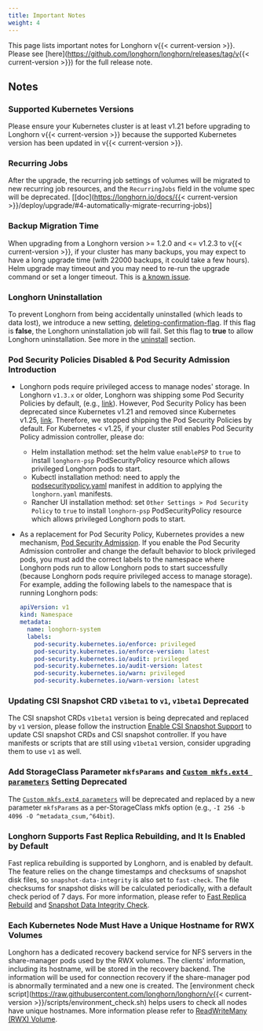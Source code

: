 ```yaml
---
title: Important Notes
weight: 4
---
```


This page lists important notes for Longhorn v{{< current-version >}}.
Please see [here](https://github.com/longhorn/longhorn/releases/tag/v{{< current-version >}}) for the full release note.

## Notes

### Supported Kubernetes Versions
Please ensure your Kubernetes cluster is at least v1.21 before upgrading to Longhorn v{{< current-version >}} because the supported Kubernetes version has been updated in v{{< current-version >}}.

### Recurring Jobs
After the upgrade, the recurring job settings of volumes will be migrated to new recurring job resources, and the `RecurringJobs` field in the volume spec will be deprecated. [[doc](https://longhorn.io/docs/{{< current-version >}}/deploy/upgrade/#4-automatically-migrate-recurring-jobs)]

### Backup Migration Time
When upgrading from a Longhorn version >= 1.2.0 and <= v1.2.3 to v{{< current-version >}}, if your cluster has many backups, you may expect to have a long upgrade time (with 22000 backups, it could take a few hours). Helm upgrade may timeout and you may need to re-run the upgrade command or set a longer timeout. This is [a known issue](https://github.com/longhorn/longhorn/issues/3890).

### Longhorn Uninstallation
To prevent Longhorn from being accidentally uninstalled (which leads to data lost),
we introduce a new setting, [deleting-confirmation-flag](../../references/settings/#deleting-confirmation-flag).
If this flag is **false**, the Longhorn uninstallation job will fail.
Set this flag to **true** to allow Longhorn uninstallation.
See more in the [uninstall](../uninstall) section.

### Pod Security Policies Disabled & Pod Security Admission Introduction

- Longhorn pods require privileged access to manage nodes' storage. In Longhorn `v1.3.x` or older, Longhorn was shipping some Pod Security Policies by default, (e.g., [link](https://github.com/longhorn/longhorn/blob/4ba39a989b4b482d51fd4bc651f61f2b419428bd/chart/values.yaml#L260)).
However, Pod Security Policy has been deprecated since Kubernetes v1.21 and removed since Kubernetes v1.25, [link](https://kubernetes.io/docs/concepts/security/pod-security-policy/).
Therefore, we stopped shipping the Pod Security Policies by default.
For Kubernetes < v1.25, if your cluster still enables Pod Security Policy admission controller, please do:
  - Helm installation method: set the helm value `enablePSP` to `true` to install `longhorn-psp` PodSecurityPolicy resource which allows privileged Longhorn pods to start.
  - Kubectl installation method: need to apply the [podsecuritypolicy.yaml](https://raw.githubusercontent.com/longhorn/longhorn/master/deploy/podsecuritypolicy.yaml) manifest in addition to applying the `longhorn.yaml` manifests.
  - Rancher UI installation method: set `Other Settings > Pod Security Policy` to `true` to install `longhorn-psp` PodSecurityPolicy resource which allows privileged Longhorn pods to start.

- As a replacement for Pod Security Policy, Kubernetes provides a new mechanism, [Pod Security Admission](https://kubernetes.io/docs/concepts/security/pod-security-admission/).
If you enable the Pod Security Admission controller and change the default behavior to block privileged pods,
you must add the correct labels to the namespace where Longhorn pods run to allow Longhorn pods to start successfully
(because Longhorn pods require privileged access to manage storage).
For example, adding the following labels to the namespace that is running Longhorn pods:
    ```yaml
    apiVersion: v1
    kind: Namespace
    metadata:
      name: longhorn-system
      labels:
        pod-security.kubernetes.io/enforce: privileged
        pod-security.kubernetes.io/enforce-version: latest
        pod-security.kubernetes.io/audit: privileged
        pod-security.kubernetes.io/audit-version: latest
        pod-security.kubernetes.io/warn: privileged
        pod-security.kubernetes.io/warn-version: latest
   	```

### Updating CSI Snapshot CRD `v1beta1` to `v1`, `v1beta1` Deprecated

The CSI snapshot CRDs `v1beta1` version is being deprecated and replaced by `v1` version,
please follow the instruction [Enable CSI Snapshot Support](../../snapshots-and-backups/csi-snapshot-support/enable-csi-snapshot-support) to update CSI snapshot CRDs and CSI snapshot controller.
If you have manifests or scripts that are still using `v1beta1` version, consider upgrading them to use `v1` as well.

### Add StorageClass Parameter `mkfsParams` and [`Custom mkfs.ext4 parameters`](../../references/settings/#custom-mkfsext4-parameters) Setting Deprecated

The [`Custom mkfs.ext4 parameters`](../../references/settings/#custom-mkfsext4-parameters) will be deprecated and replaced by a new parameter `mkfsParams` as a per-StorageClass mkfs option (e.g., `-I 256 -b 4096 -O ^metadata_csum,^64bit`).

### Longhorn Supports Fast Replica Rebuilding, and It Is Enabled by Default

Fast replica rebuilding is supported by Longhorn, and is enabled by default. The feature relies on the change timestamps and checksums of snapshot disk files, so `snapshot-data-integrity` is also set to `fast-check`. The file checksums for snapshot disks will be calculated periodically, with a default check period of 7 days. For more information, please refer to [Fast Replica Rebuild](../../advanced-resources/fast-replica-rebuild/index.html) and [Snapshot Data Integrity Check](../../advanced-resources/snapshot-data-integrity-check/index.html).

### Each Kubernetes Node Must Have a Unique Hostname for RWX Volumes
Longhorn has a dedicated recovery backend service for NFS servers in the share-manager pods used by the RWX volumes. The clients' information, including its hostname, will be stored in the recovery backend. The information will be used for connection recovery if the share-manager pod is abnormally terminated and a new one is created. The [environment check script](https://raw.githubusercontent.com/longhorn/longhorn/v{{< current-version >}}/scripts/environment_check.sh) helps users to check all nodes have unique hostnames.
More information please refer to [ReadWriteMany (RWX) Volume](../../advanced-resources/rwx-workloads/index.html).
